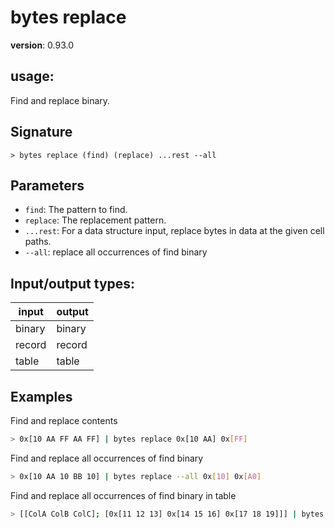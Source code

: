 # bytes replace

**version**: 0.93.0

## **usage**:

Find and replace binary.

## Signature

`> bytes replace (find) (replace) ...rest --all`

## Parameters

- `find`: The pattern to find.
- `replace`: The replacement pattern.
- `...rest`: For a data structure input, replace bytes in data at the given cell paths.
- `--all`: replace all occurrences of find binary

## Input/output types:

| input  | output |
| ------ | ------ |
| binary | binary |
| record | record |
| table  | table  |

## Examples

Find and replace contents

```bash
> 0x[10 AA FF AA FF] | bytes replace 0x[10 AA] 0x[FF]
```

Find and replace all occurrences of find binary

```bash
> 0x[10 AA 10 BB 10] | bytes replace --all 0x[10] 0x[A0]
```

Find and replace all occurrences of find binary in table

```bash
> [[ColA ColB ColC]; [0x[11 12 13] 0x[14 15 16] 0x[17 18 19]]] | bytes replace --all 0x[11] 0x[13] ColA ColC
```
